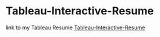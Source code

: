 # Tableau-Interactive-Resume
link to my Tableau Resume
[Tableau-Interactive-Resume](https://public.tableau.com/app/profile/ponchitra.alagarsamy/viz/InteractiveResume_16968813050650/Resume)
